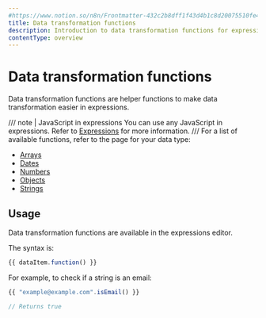 ```yaml
---
#https://www.notion.so/n8n/Frontmatter-432c2b8dff1f43d4b1c8d20075510fe4
title: Data transformation functions
description: Introduction to data transformation functions for expressions.
contentType: overview
---
```


# Data transformation functions

Data transformation functions are helper functions to make data transformation easier in expressions.

/// note | JavaScript in expressions
You can use any JavaScript in expressions. Refer to [Expressions](/code/expressions/) for more information.
///
For a list of available functions, refer to the page for your data type:

* [Arrays](/code/builtin/data-transformation-functions/arrays/)
* [Dates](/code/builtin/data-transformation-functions/dates/)
* [Numbers](/code/builtin/data-transformation-functions/numbers/)
* [Objects](/code/builtin/data-transformation-functions/objects/)
* [Strings](/code/builtin/data-transformation-functions/strings/)

## Usage

Data transformation functions are available in the expressions editor.

The syntax is:

```js
{{ dataItem.function() }}
```

For example, to check if a string is an email:

```js
{{ "example@example.com".isEmail() }}

// Returns true
```
